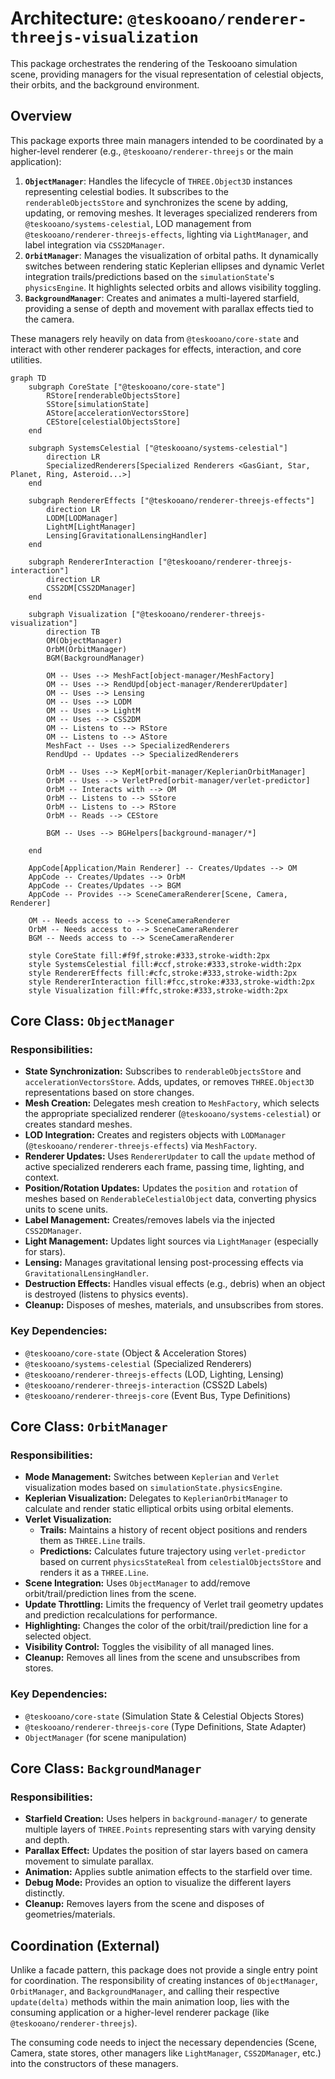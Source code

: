 # Architecture: `@teskooano/renderer-threejs-visualization`

This package orchestrates the rendering of the Teskooano simulation scene, providing managers for the visual representation of celestial objects, their orbits, and the background environment.

## Overview

This package exports three main managers intended to be coordinated by a higher-level renderer (e.g., `@teskooano/renderer-threejs` or the main application):

1.  **`ObjectManager`**: Handles the lifecycle of `THREE.Object3D` instances representing celestial bodies. It subscribes to the `renderableObjectsStore` and synchronizes the scene by adding, updating, or removing meshes. It leverages specialized renderers from `@teskooano/systems-celestial`, LOD management from `@teskooano/renderer-threejs-effects`, lighting via `LightManager`, and label integration via `CSS2DManager`.
2.  **`OrbitManager`**: Manages the visualization of orbital paths. It dynamically switches between rendering static Keplerian ellipses and dynamic Verlet integration trails/predictions based on the `simulationState`'s `physicsEngine`. It highlights selected orbits and allows visibility toggling.
3.  **`BackgroundManager`**: Creates and animates a multi-layered starfield, providing a sense of depth and movement with parallax effects tied to the camera.

These managers rely heavily on data from `@teskooano/core-state` and interact with other renderer packages for effects, interaction, and core utilities.

```mermaid
graph TD
    subgraph CoreState ["@teskooano/core-state"]
        RStore[renderableObjectsStore]
        SStore[simulationState]
        AStore[accelerationVectorsStore]
        CEStore[celestialObjectsStore]
    end

    subgraph SystemsCelestial ["@teskooano/systems-celestial"]
        direction LR
        SpecializedRenderers[Specialized Renderers <GasGiant, Star, Planet, Ring, Asteroid...>]
    end

    subgraph RendererEffects ["@teskooano/renderer-threejs-effects"]
        direction LR
        LODM[LODManager]
        LightM[LightManager]
        Lensing[GravitationalLensingHandler]
    end

    subgraph RendererInteraction ["@teskooano/renderer-threejs-interaction"]
        direction LR
        CSS2DM[CSS2DManager]
    end

    subgraph Visualization ["@teskooano/renderer-threejs-visualization"]
        direction TB
        OM(ObjectManager)
        OrbM(OrbitManager)
        BGM(BackgroundManager)

        OM -- Uses --> MeshFact[object-manager/MeshFactory]
        OM -- Uses --> RendUpd[object-manager/RendererUpdater]
        OM -- Uses --> Lensing
        OM -- Uses --> LODM
        OM -- Uses --> LightM
        OM -- Uses --> CSS2DM
        OM -- Listens to --> RStore
        OM -- Listens to --> AStore
        MeshFact -- Uses --> SpecializedRenderers
        RendUpd -- Updates --> SpecializedRenderers

        OrbM -- Uses --> KepM[orbit-manager/KeplerianOrbitManager]
        OrbM -- Uses --> VerletPred[orbit-manager/verlet-predictor]
        OrbM -- Interacts with --> OM
        OrbM -- Listens to --> SStore
        OrbM -- Listens to --> RStore
        OrbM -- Reads --> CEStore

        BGM -- Uses --> BGHelpers[background-manager/*]

    end

    AppCode[Application/Main Renderer] -- Creates/Updates --> OM
    AppCode -- Creates/Updates --> OrbM
    AppCode -- Creates/Updates --> BGM
    AppCode -- Provides --> SceneCameraRenderer[Scene, Camera, Renderer]

    OM -- Needs access to --> SceneCameraRenderer
    OrbM -- Needs access to --> SceneCameraRenderer
    BGM -- Needs access to --> SceneCameraRenderer

    style CoreState fill:#f9f,stroke:#333,stroke-width:2px
    style SystemsCelestial fill:#ccf,stroke:#333,stroke-width:2px
    style RendererEffects fill:#cfc,stroke:#333,stroke-width:2px
    style RendererInteraction fill:#fcc,stroke:#333,stroke-width:2px
    style Visualization fill:#ffc,stroke:#333,stroke-width:2px
```

## Core Class: `ObjectManager`

### Responsibilities:

- **State Synchronization:** Subscribes to `renderableObjectsStore` and `accelerationVectorsStore`. Adds, updates, or removes `THREE.Object3D` representations based on store changes.
- **Mesh Creation:** Delegates mesh creation to `MeshFactory`, which selects the appropriate specialized renderer (`@teskooano/systems-celestial`) or creates standard meshes.
- **LOD Integration:** Creates and registers objects with `LODManager` (`@teskooano/renderer-threejs-effects`) via `MeshFactory`.
- **Renderer Updates:** Uses `RendererUpdater` to call the `update` method of active specialized renderers each frame, passing time, lighting, and context.
- **Position/Rotation Updates:** Updates the `position` and `rotation` of meshes based on `RenderableCelestialObject` data, converting physics units to scene units.
- **Label Management:** Creates/removes labels via the injected `CSS2DManager`.
- **Light Management:** Updates light sources via `LightManager` (especially for stars).
- **Lensing:** Manages gravitational lensing post-processing effects via `GravitationalLensingHandler`.
- **Destruction Effects:** Handles visual effects (e.g., debris) when an object is destroyed (listens to physics events).
- **Cleanup:** Disposes of meshes, materials, and unsubscribes from stores.

### Key Dependencies:

- `@teskooano/core-state` (Object & Acceleration Stores)
- `@teskooano/systems-celestial` (Specialized Renderers)
- `@teskooano/renderer-threejs-effects` (LOD, Lighting, Lensing)
- `@teskooano/renderer-threejs-interaction` (CSS2D Labels)
- `@teskooano/renderer-threejs-core` (Event Bus, Type Definitions)

## Core Class: `OrbitManager`

### Responsibilities:

- **Mode Management:** Switches between `Keplerian` and `Verlet` visualization modes based on `simulationState.physicsEngine`.
- **Keplerian Visualization:** Delegates to `KeplerianOrbitManager` to calculate and render static elliptical orbits using orbital elements.
- **Verlet Visualization:**
  - **Trails:** Maintains a history of recent object positions and renders them as `THREE.Line` trails.
  - **Predictions:** Calculates future trajectory using `verlet-predictor` based on current `physicsStateReal` from `celestialObjectsStore` and renders it as a `THREE.Line`.
- **Scene Integration:** Uses `ObjectManager` to add/remove orbit/trail/prediction lines from the scene.
- **Update Throttling:** Limits the frequency of Verlet trail geometry updates and prediction recalculations for performance.
- **Highlighting:** Changes the color of the orbit/trail/prediction line for a selected object.
- **Visibility Control:** Toggles the visibility of all managed lines.
- **Cleanup:** Removes all lines from the scene and unsubscribes from stores.

### Key Dependencies:

- `@teskooano/core-state` (Simulation State & Celestial Objects Stores)
- `@teskooano/renderer-threejs-core` (Type Definitions, State Adapter)
- `ObjectManager` (for scene manipulation)

## Core Class: `BackgroundManager`

### Responsibilities:

- **Starfield Creation:** Uses helpers in `background-manager/` to generate multiple layers of `THREE.Points` representing stars with varying density and depth.
- **Parallax Effect:** Updates the position of star layers based on camera movement to simulate parallax.
- **Animation:** Applies subtle animation effects to the starfield over time.
- **Debug Mode:** Provides an option to visualize the different layers distinctly.
- **Cleanup:** Removes layers from the scene and disposes of geometries/materials.

## Coordination (External)

Unlike a facade pattern, this package does not provide a single entry point for coordination. The responsibility of creating instances of `ObjectManager`, `OrbitManager`, and `BackgroundManager`, and calling their respective `update(delta)` methods within the main animation loop, lies with the consuming application or a higher-level renderer package (like `@teskooano/renderer-threejs`).

The consuming code needs to inject the necessary dependencies (Scene, Camera, state stores, other managers like `LightManager`, `CSS2DManager`, etc.) into the constructors of these managers.

